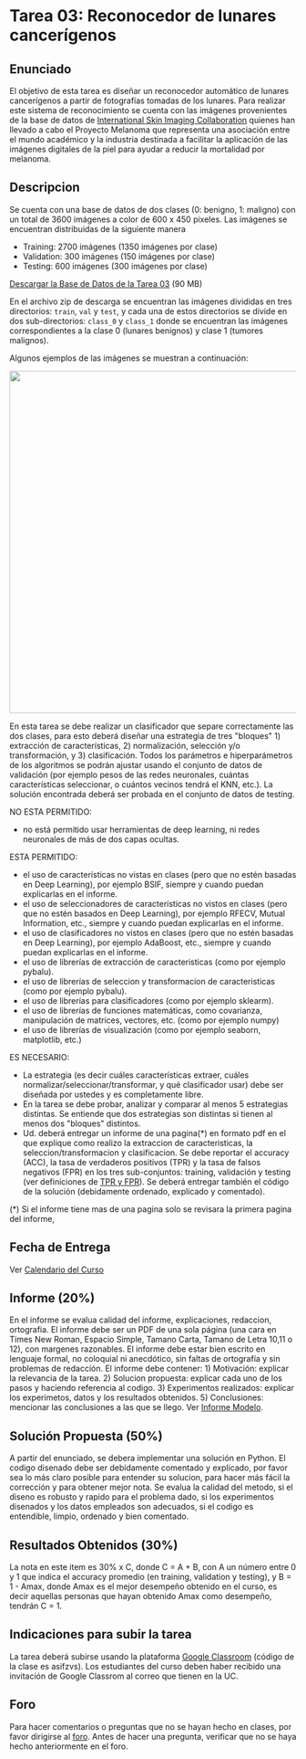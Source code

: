 # Tarea 03: Reconocedor de lunares cancerígenos

## Enunciado
El objetivo de esta tarea es diseñar un reconocedor automático de lunares cancerígenos a partir de fotografías tomadas de los lunares. Para realizar este sistema de reconocimiento se cuenta con las imágenes provenientes de la base de datos de [International Skin Imaging Collaboration](https://www.isic-archive.com) quienes han llevado a cabo el Proyecto Melanoma que representa una asociación entre el mundo académico y la industria destinada a facilitar la aplicación de las imágenes digitales de la piel para ayudar a reducir la mortalidad por melanoma.


## Descripcion
Se cuenta con una base de datos de dos clases (0: benigno, 1: maligno) con un total de 3600 imágenes a color de 600 x 450 pixeles. Las imágenes se encuentran distribuidas de la siguiente manera

* Training: 2700 imágenes (1350 imágenes por clase)
* Validation: 300 imágenes (150 imágenes por clase)
* Testing: 600 imágenes (300 imágenes por clase)

[Descargar la Base de Datos de la Tarea 03](https://www.dropbox.com/s/opotsbuy0j47omm/exp0.zip?dl=0) (90 MB)

En el archivo zip de descarga se encuentran las imágenes divididas en tres directorios: `train`, `val` y `test`, y cada una de estos directorios se divide en dos sub-directorios: `class_0` y `class_1` donde se encuentran las imágenes correspondientes a la clase 0 (lunares benignos) y clase 1 (tumores malignos).  

Algunos ejemplos de las imágenes se muestran a continuación:

<img src="https://github.com/domingomery/patrones/blob/master/tareas/Tarea_03/example.png" width="600">

En esta tarea se debe realizar un clasificador que separe correctamente las dos clases, para esto deberá diseñar una estrategia de tres "bloques" 1) extracción de características, 2) normalización, selección y/o transformación, y 3) clasificación. Todos los parámetros e hiperparámetros de los algoritmos se podrán ajustar usando el conjunto de datos de validación (por ejemplo pesos de las redes neuronales, cuántas características seleccionar, o cuántos vecinos tendrá el KNN, etc.). La solución encontrada deberá ser probada en el conjunto de datos de testing. 


NO ESTA PERMITIDO:
- no está permitido usar herramientas de deep learning, ni redes neuronales de más de dos capas ocultas.

ESTA PERMITIDO:
- el uso de características no vistas en clases (pero que no estén basadas en Deep Learning), por ejemplo BSIF, siempre y cuando puedan explicarlas en el informe.
- el uso de seleccionadores de características no vistos en clases (pero que no estén basados en Deep Learning), por ejemplo RFECV, Mutual Information, etc., siempre y cuando puedan explicarlas en el informe.
- el uso de clasificadores no vistos en clases (pero que no estén basadas en Deep Learning), por ejemplo AdaBoost, etc., siempre y cuando puedan explicarlas en el informe.
- el uso de librerías de extracción de caracteristicas (como por ejemplo pybalu).
- el uso de librerías de seleccion y transformacion de caracteristicas (como por ejemplo pybalu).
- el uso de librerías para clasificadores (como por ejemplo sklearm).
- el uso de librerías de funciones matemáticas, como covarianza, manipulación de matrices, vectores, etc. (como por ejemplo numpy)
- el uso de librerías de visualización (como por ejemplo seaborn, matplotlib, etc.)


ES NECESARIO:

- La estrategia (es decir cuáles características extraer, cuáles normalizar/seleccionar/transformar, y qué clasificador usar) debe ser diseñada por ustedes y es completamente libre. 
- En la tarea se debe probar, analizar y comparar al menos 5 estrategias distintas. Se entiende que dos estrategias son distintas si tienen al menos dos "bloques" distintos. 
- Ud. deberá entregar un informe de una pagina(*) en formato pdf en el que explique como realizo la extraccion de caracteristicas, la seleccion/transformacion y clasificacion. Se debe reportar el accuracy (ACC), la tasa de verdaderos positivos (TPR) y la tasa de falsos negativos (FPR) en los tres sub-conjuntos: training, validación y testing (ver definiciones de [TPR y FPR](https://en.wikipedia.org/wiki/Confusion_matrix)). Se deberá entregar también el código de la solución (debidamente ordenado, explicado y comentado).

(*) Si el informe tiene mas de una pagina solo se revisara la primera pagina del informe,




## Fecha de Entrega
Ver [Calendario del Curso](https://domingomery.ing.puc.cl/teaching/patrones/)

## Informe (20%)
En el informe se evalua calidad del informe, explicaciones, redaccion, ortografia. El informe debe ser un PDF de una sola página (una cara en Times New Roman, Espacio Simple, Tamano Carta, Tamano de Letra 10,11 o 12), con margenes razonables. El informe debe estar bien escrito en lenguaje formal, no coloquial ni anecdótico, sin faltas de ortografía y sin problemas de redacción. El informe debe contener: 1) Motivación: explicar la relevancia de la tarea. 2) Solucion propuesta: explicar cada uno de los pasos y haciendo referencia al codigo. 3) Experimentos realizados: explicar los experimetos, datos y los resultados obtenidos. 5) Conclusiones: mencionar las conclusiones a las que se llego. Ver [Informe Modelo](https://github.com/domingomery/patrones/blob/master/tareas/TareaModelo.pdf).

## Solución Propuesta (50%)
A partir del enunciado, se debera implementar una solución en Python. El codigo disenado debe ser debidamente comentado y explicado, por favor sea lo más claro posible para entender su solucion, para hacer más fácil la corrección y para obtener mejor nota. Se evalua la calidad del metodo, si el diseno es robusto y rapido para el problema dado, si los experimentos disenados y los datos empleados son adecuados, si el codigo es entendible, limpio, ordenado y bien comentado.

## Resultados Obtenidos (30%)
La nota en este item es 30% x C, donde C = A + B, con A un número entre 0 y 1 que indica el accuracy promedio (en training, validation y testing), y B = 1 - Amax, donde Amax es el mejor desempeño obtenido en el curso, es decir aquellas personas que hayan obtenido Amax como desempeño, tendrán C = 1.

## Indicaciones para subir la tarea
La tarea deberá subirse usando la plataforma [Google Classroom](https://classroom.google.com/c/Mjk2NzQzMTI1MTc1?cjc=asifzvs) (código de la clase es asifzvs). Los estudiantes del curso deben haber recibido una invitación de Google Classrom al correo que tienen en la UC.

## Foro
Para hacer comentarios o preguntas que no se hayan hecho en clases, por favor dirigirse al [foro](https://github.com/domingomery/patrones/issues/22). Antes de hacer una pregunta, verificar que no se haya hecho anteriormente en el foro.


